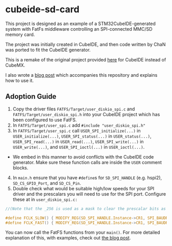 # cubeide-sd-card

This project is designed as an example of a STM32CubeIDE-generated system with FatFs middleware controlling
an SPI-connected MMC/SD memory card.

The project was initially created in CubeIDE, and then code written by ChaN was ported to fit the CubeIDE generator.

This is a remake of the original project provided [here](https://github.com/kiwih/cubemx-mmc-sd-card) for CubeIDE instead of CubeMX.

I also wrote a [blog post](https://01001000.xyz/2020-08-09-Tutorial-STM32CubeIDE-SD-card/) which accompanies this repository and explains how to use it.

## Adoption Guide

1. Copy the driver files `FATFS/Target/user_diskio_spi.c` and `FATFS/Target/user_diskio_spi.h` into your CubeIDE project which has been configured to use FatFS.
2. In `FATFS/Target/user_spi.c` add `#include "user_diskio_spi.h"`
3. In `FATFS/Target/user_spi.c` call `USER_SPI_initialize(...)` in `USER_initialize(...)`, `USER_SPI_status(...)` in `USER_status(...)`, `USER_SPI_read(...)` in `USER_read(...)`, `USER_SPI_write(...)` in `USER_write(...)`, and `USER_SPI_ioctl(...)` in `USER_ioctl(...)`.
  - We embed in this manner to avoid conflicts with the CubeIDE code generator. Make sure these function calls are inside the `USER` comment blocks.
4. In `main.h` ensure that you have `#define`s for `SD_SPI_HANDLE` (e.g. hspi2), `SD_CS_GPIO_Port`, and `SD_CS_Pin`.
5. Double check what would be suitable high/low speeds for your SPI driver and the prescalars you will need to use for the SPI port. Configure these at in `user_diskio_spi.c:`
```c
//(Note that the _256 is used as a mask to clear the prescalar bits as it provides binary 111 in the correct position)

#define FCLK_SLOW() { MODIFY_REG(SD_SPI_HANDLE.Instance->CR1, SPI_BAUDRATEPRESCALER_256, SPI_BAUDRATEPRESCALER_128); }	/* Set SCLK = slow, approx 280 KBits/s*/
#define FCLK_FAST() { MODIFY_REG(SD_SPI_HANDLE.Instance->CR1, SPI_BAUDRATEPRESCALER_256, SPI_BAUDRATEPRESCALER_8); }	/* Set SCLK = fast, approx 4.5 MBits/s */

```


You can now call the FatFS functions from your `main()`. For more detailed explanation of this, with examples, check out [the blog post](https://01001000.xyz/2020-08-09-Tutorial-STM32CubeIDE-SD-card/).
